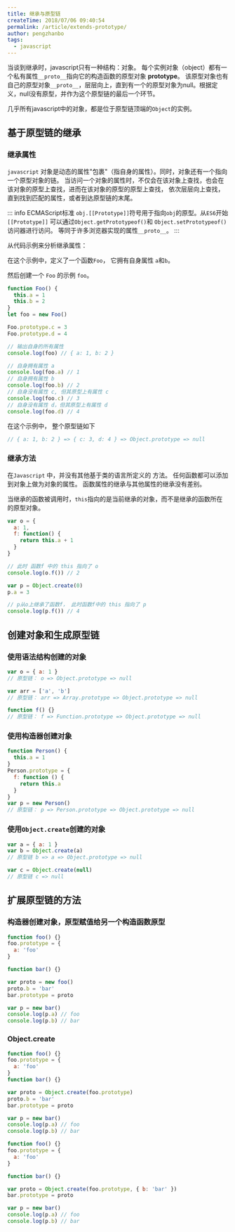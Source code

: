 ```yaml
---
title: 继承与原型链
createTime: 2018/07/06 09:40:54
permalink: /article/extends-prototype/
author: pengzhanbo
tags:
  - javascript
---
```


当谈到继承时，javascript只有一种结构：对象。
每个实例对象（object）都有一个私有属性`__proto__`指向它的构造函数的原型对象 __prototype__。
该原型对象也有自己的原型对象`__proto__`，层层向上，直到有一个的原型对象为null。根据定义，null没有原型，并作为这个原型链的最后一个环节。

<!-- more -->

几乎所有javascript中的对象，都是位于原型链顶端的`Object`的实例。

## 基于原型链的继承

### 继承属性

`javascript` 对象是动态的属性"包裹"（指自身的属性）。同时，对象还有一个指向一个原型对象的链。
当访问一个对象的属性时，不仅会在该对象上查找，也会在该对象的原型上查找，进而在该对象的原型的原型上查找，
依次层层向上查找，直到找到匹配的属性，或者到达原型链的末尾。

::: info ECMAScript标准
`obj.[[Prototype]]`符号用于指向`obj`的原型。从`ES6`开始`[[Prototype]]`
可以通过`Object.getPrototypeof()`和 `Object.setPrototypeof()` 访问器进行访问。
等同于许多浏览器实现的属性`__proto__`。
:::

从代码示例来分析继承属性：

在这个示例中，定义了一个函数`Foo`， 它拥有自身属性 `a`和`b`。

然后创建一个 `Foo` 的示例 `foo`。

``` js
function Foo() {
  this.a = 1
  this.b = 2
}
let foo = new Foo()

Foo.prototype.c = 3
Foo.prototype.d = 4

// 输出自身的所有属性
console.log(foo) // { a: 1, b: 2 }

// 自身拥有属性 a
console.log(foo.a) // 1
// 自身拥有属性 b
console.log(foo.b) // 2
// 自身没有属性 c, 但其原型上有属性 c
console.log(foo.c) // 3
// 自身没有属性 d，但其原型上有属性 d
console.log(foo.d) // 4

```

在这个示例中， 整个原型链如下

``` js
// { a: 1, b: 2 } => { c: 3, d: 4 } => Object.prototype => null
```

### 继承方法

在`Javascript` 中，并没有其他基于类的语言所定义的 方法。
任何函数都可以添加到对象上做为对象的属性。
函数属性的继承与其他属性的继承没有差别。

当继承的函数被调用时，`this`指向的是当前继承的对象，而不是继承的函数所在的原型对象。

``` js
var o = {
  a: 1,
  f: function() {
    return this.a + 1
  }
}

// 此时 函数f 中的 this 指向了 o
console.log(o.f()) // 2

var p = Object.create(0)
p.a = 3

// p从o上继承了函数f， 此时函数f中的 this 指向了 p
console.log(p.f()) // 4
```

## 创建对象和生成原型链

### 使用语法结构创建的对象

``` js
var o = { a: 1 }
// 原型链： o => Object.prototype => null

var arr = ['a', 'b']
// 原型链： arr => Array.prototype => Object.prototype => null

function f() {}
// 原型链： f => Function.prototype => Object.prototype => null
```

### 使用构造器创建对象

``` js
function Person() {
  this.a = 1
}
Person.prototype = {
  f: function () {
    return this.a
  }
}
var p = new Person()
// 原型链： p => Person.prototype => Object.prototype => null
```

### 使用`Object.create`创建的对象

``` js
var a = { a: 1 }
var b = Object.create(a)
// 原型链 b => a => Object.prototype => null

var c = Object.create(null)
// 原型链 c => null
```

## 扩展原型链的方法

### 构造器创建对象，原型赋值给另一个构造函数原型

``` js
function foo() {}
foo.prototype = {
  a: 'foo'
}

function bar() {}

var proto = new foo()
proto.b = 'bar'
bar.prototype = proto

var p = new bar()
console.log(p.a) // foo
console.log(p.b) // bar
```

### Object.create

``` js
function foo() {}
foo.prototype = {
  a: 'foo'
}
function bar() {}

var proto = Object.create(foo.prototype)
proto.b = 'bar'
bar.prototype = proto

var p = new bar()
console.log(p.a) // foo
console.log(p.b) // bar

```

``` js
function foo() {}
foo.prototype = {
  a: 'foo'
}

function bar() {}

var proto = Object.create(foo.prototype, { b: 'bar' })
bar.prototype = proto

var p = new bar()
console.log(p.a) // foo
console.log(p.b) // bar
```
